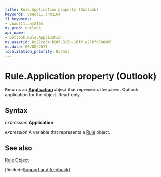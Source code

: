 ```yaml
---
title: Rule.Application property (Outlook)
keywords: vbaol11.chm2164
f1_keywords:
- vbaol11.chm2164
ms.prod: outlook
api_name:
- Outlook.Rule.Application
ms.assetid: 8c21ce34-b206-315c-16ff-e27bfc606d85
ms.date: 06/08/2017
localization_priority: Normal
---
```



# Rule.Application property (Outlook)

Returns an  **[Application](Outlook.Application.md)** object that represents the parent Outlook application for the object. Read-only.


## Syntax

_expression_.**Application**

_expression_ A variable that represents a [Rule](Outlook.Rule.md) object.


## See also


[Rule Object](Outlook.Rule.md)

[!include[Support and feedback](~/includes/feedback-boilerplate.md)]